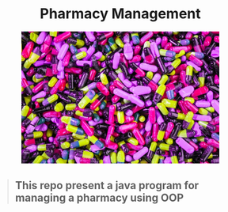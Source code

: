 <h1 align="center">Pharmacy Management</h1>
<p align="center">
<img src="./drugs.jpg" alt="drugs pucture" width="400px">
</p>

>## This repo present a java program for managing a pharmacy using OOP 
